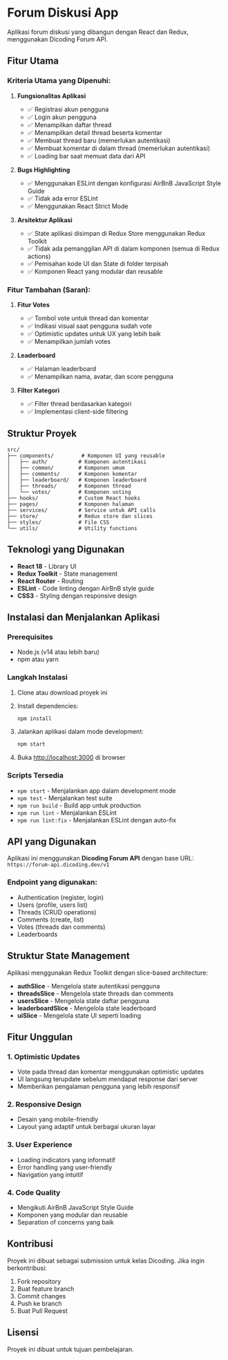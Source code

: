 # Forum Diskusi App

Aplikasi forum diskusi yang dibangun dengan React dan Redux, menggunakan Dicoding Forum API.

## Fitur Utama

### Kriteria Utama yang Dipenuhi:

1. **Fungsionalitas Aplikasi**
   - ✅ Registrasi akun pengguna
   - ✅ Login akun pengguna
   - ✅ Menampilkan daftar thread
   - ✅ Menampilkan detail thread beserta komentar
   - ✅ Membuat thread baru (memerlukan autentikasi)
   - ✅ Membuat komentar di dalam thread (memerlukan autentikasi)
   - ✅ Loading bar saat memuat data dari API

2. **Bugs Highlighting**
   - ✅ Menggunakan ESLint dengan konfigurasi AirBnB JavaScript Style Guide
   - ✅ Tidak ada error ESLint
   - ✅ Menggunakan React Strict Mode

3. **Arsitektur Aplikasi**
   - ✅ State aplikasi disimpan di Redux Store menggunakan Redux Toolkit
   - ✅ Tidak ada pemanggilan API di dalam komponen (semua di Redux actions)
   - ✅ Pemisahan kode UI dan State di folder terpisah
   - ✅ Komponen React yang modular dan reusable

### Fitur Tambahan (Saran):

1. **Fitur Votes**
   - ✅ Tombol vote untuk thread dan komentar
   - ✅ Indikasi visual saat pengguna sudah vote
   - ✅ Optimistic updates untuk UX yang lebih baik
   - ✅ Menampilkan jumlah votes

2. **Leaderboard**
   - ✅ Halaman leaderboard
   - ✅ Menampilkan nama, avatar, dan score pengguna

3. **Filter Kategori**
   - ✅ Filter thread berdasarkan kategori
   - ✅ Implementasi client-side filtering

## Struktur Proyek

```
src/
├── components/         # Komponen UI yang reusable
│   ├── auth/          # Komponen autentikasi
│   ├── common/        # Komponen umum
│   ├── comments/      # Komponen komentar
│   ├── leaderboard/   # Komponen leaderboard
│   ├── threads/       # Komponen thread
│   └── votes/         # Komponen voting
├── hooks/             # Custom React hooks
├── pages/             # Komponen halaman
├── services/          # Service untuk API calls
├── store/             # Redux store dan slices
├── styles/            # File CSS
└── utils/             # Utility functions
```

## Teknologi yang Digunakan

- **React 18** - Library UI
- **Redux Toolkit** - State management
- **React Router** - Routing
- **ESLint** - Code linting dengan AirBnB style guide
- **CSS3** - Styling dengan responsive design

## Instalasi dan Menjalankan Aplikasi

### Prerequisites

- Node.js (v14 atau lebih baru)
- npm atau yarn

### Langkah Instalasi

1. Clone atau download proyek ini
2. Install dependencies:
   ```bash
   npm install
   ```

3. Jalankan aplikasi dalam mode development:
   ```bash
   npm start
   ```

4. Buka [http://localhost:3000](http://localhost:3000) di browser

### Scripts Tersedia

- `npm start` - Menjalankan app dalam development mode
- `npm test` - Menjalankan test suite
- `npm run build` - Build app untuk production
- `npm run lint` - Menjalankan ESLint
- `npm run lint:fix` - Menjalankan ESLint dengan auto-fix

## API yang Digunakan

Aplikasi ini menggunakan **Dicoding Forum API** dengan base URL:
`https://forum-api.dicoding.dev/v1`

### Endpoint yang digunakan:
- Authentication (register, login)
- Users (profile, users list)
- Threads (CRUD operations)
- Comments (create, list)
- Votes (threads dan comments)
- Leaderboards

## Struktur State Management

Aplikasi menggunakan Redux Toolkit dengan slice-based architecture:

- **authSlice** - Mengelola state autentikasi pengguna
- **threadsSlice** - Mengelola state threads dan comments
- **usersSlice** - Mengelola state daftar pengguna
- **leaderboardSlice** - Mengelola state leaderboard
- **uiSlice** - Mengelola state UI seperti loading

## Fitur Unggulan

### 1. Optimistic Updates
- Vote pada thread dan komentar menggunakan optimistic updates
- UI langsung terupdate sebelum mendapat response dari server
- Memberikan pengalaman pengguna yang lebih responsif

### 2. Responsive Design
- Desain yang mobile-friendly
- Layout yang adaptif untuk berbagai ukuran layar

### 3. User Experience
- Loading indicators yang informatif
- Error handling yang user-friendly
- Navigation yang intuitif

### 4. Code Quality
- Mengikuti AirBnB JavaScript Style Guide
- Komponen yang modular dan reusable
- Separation of concerns yang baik

## Kontribusi

Proyek ini dibuat sebagai submission untuk kelas Dicoding. Jika ingin berkontribusi:

1. Fork repository
2. Buat feature branch
3. Commit changes
4. Push ke branch
5. Buat Pull Request

## Lisensi

Proyek ini dibuat untuk tujuan pembelajaran.